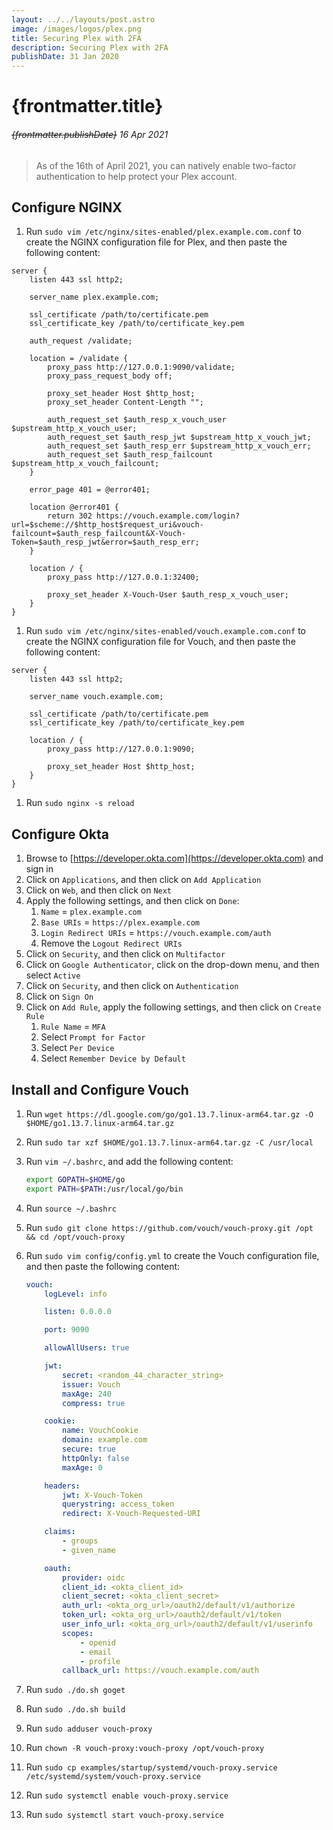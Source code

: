 ```yaml
---
layout: ../../layouts/post.astro
image: /images/logos/plex.png
title: Securing Plex with 2FA
description: Securing Plex with 2FA
publishDate: 31 Jan 2020
---
```


# {frontmatter.title}

###### ~~{frontmatter.publishDate}~~ 16 Apr 2021

> As of the 16th of April 2021, you can natively enable two-factor authentication to help protect your Plex account.

## Configure NGINX

1. Run `sudo vim /etc/nginx/sites-enabled/plex.example.com.conf` to create the NGINX configuration file for Plex, and then paste the following content:

```nginx
server {
    listen 443 ssl http2;

    server_name plex.example.com;

    ssl_certificate /path/to/certificate.pem
    ssl_certificate_key /path/to/certificate_key.pem

    auth_request /validate;

    location = /validate {
        proxy_pass http://127.0.0.1:9090/validate;
        proxy_pass_request_body off;

        proxy_set_header Host $http_host;
        proxy_set_header Content-Length "";

        auth_request_set $auth_resp_x_vouch_user $upstream_http_x_vouch_user;
        auth_request_set $auth_resp_jwt $upstream_http_x_vouch_jwt;
        auth_request_set $auth_resp_err $upstream_http_x_vouch_err;
        auth_request_set $auth_resp_failcount $upstream_http_x_vouch_failcount;
    }

    error_page 401 = @error401;

    location @error401 {
        return 302 https://vouch.example.com/login?url=$scheme://$http_host$request_uri&vouch-failcount=$auth_resp_failcount&X-Vouch-Token=$auth_resp_jwt&error=$auth_resp_err;
    }

    location / {
        proxy_pass http://127.0.0.1:32400;

        proxy_set_header X-Vouch-User $auth_resp_x_vouch_user;
    }
}
```

1. Run `sudo vim /etc/nginx/sites-enabled/vouch.example.com.conf` to create the NGINX configuration file for Vouch, and then paste the following content:

```nginx
server {
    listen 443 ssl http2;

    server_name vouch.example.com;

    ssl_certificate /path/to/certificate.pem
    ssl_certificate_key /path/to/certificate_key.pem

    location / {
        proxy_pass http://127.0.0.1:9090;

        proxy_set_header Host $http_host;
    }
}
```

1. Run `sudo nginx -s reload`

## Configure Okta

1. Browse to [https://developer.okta.com](https://developer.okta.com) and sign in
1. Click on `Applications`, and then click on `Add Application`
1. Click on `Web`, and then click on `Next`
1. Apply the following settings, and then click on `Done`:
    1. `Name` = `plex.example.com`
    1. `Base URIs` = `https://plex.example.com`
    1. `Login Redirect URIs` = `https://vouch.example.com/auth`
    1. Remove the `Logout Redirect URIs`
1. Click on `Security`, and then click on `Multifactor`
1. Click on `Google Authenticator`, click on the drop-down menu, and then select `Active`
1. Click on `Security`, and then click on `Authentication`
1. Click on `Sign On`
1. Click on `Add Rule`, apply the following settings, and then click on `Create Rule`
    1. `Rule Name` = `MFA`
    1. Select `Prompt for Factor`
    1. Select `Per Device`
    1. Select `Remember Device by Default`

## Install and Configure Vouch

1. Run `wget https://dl.google.com/go/go1.13.7.linux-arm64.tar.gz -O $HOME/go1.13.7.linux-arm64.tar.gz`
1. Run `sudo tar xzf $HOME/go1.13.7.linux-arm64.tar.gz -C /usr/local`
1. Run `vim ~/.bashrc`, and add the following content:
    ```bash
    export GOPATH=$HOME/go
    export PATH=$PATH:/usr/local/go/bin
    ```

1. Run `source ~/.bashrc`
1. Run `sudo git clone https://github.com/vouch/vouch-proxy.git /opt && cd /opt/vouch-proxy`
1. Run `sudo vim config/config.yml` to create the Vouch configuration file, and then paste the following content:
    ```yaml
    vouch:
        logLevel: info

        listen: 0.0.0.0

        port: 9090

        allowAllUsers: true

        jwt:
            secret: <random_44_character_string>
            issuer: Vouch
            maxAge: 240
            compress: true

        cookie:
            name: VouchCookie
            domain: example.com
            secure: true
            httpOnly: false
            maxAge: 0

        headers:
            jwt: X-Vouch-Token
            querystring: access_token
            redirect: X-Vouch-Requested-URI

        claims:
            - groups
            - given_name

        oauth:
            provider: oidc
            client_id: <okta_client_id>
            client_secret: <okta_client_secret>
            auth_url: <okta_org_url>/oauth2/default/v1/authorize
            token_url: <okta_org_url>/oauth2/default/v1/token
            user_info_url: <okta_org_url>/oauth2/default/v1/userinfo
            scopes:
                - openid
                - email
                - profile
            callback_url: https://vouch.example.com/auth
    ```

1. Run `sudo ./do.sh goget`
1. Run `sudo ./do.sh build`
1. Run `sudo adduser vouch-proxy`
1. Run `chown -R vouch-proxy:vouch-proxy /opt/vouch-proxy`
1. Run `sudo cp examples/startup/systemd/vouch-proxy.service /etc/systemd/system/vouch-proxy.service`
1. Run `sudo systemctl enable vouch-proxy.service`
1. Run `sudo systemctl start vouch-proxy.service`
